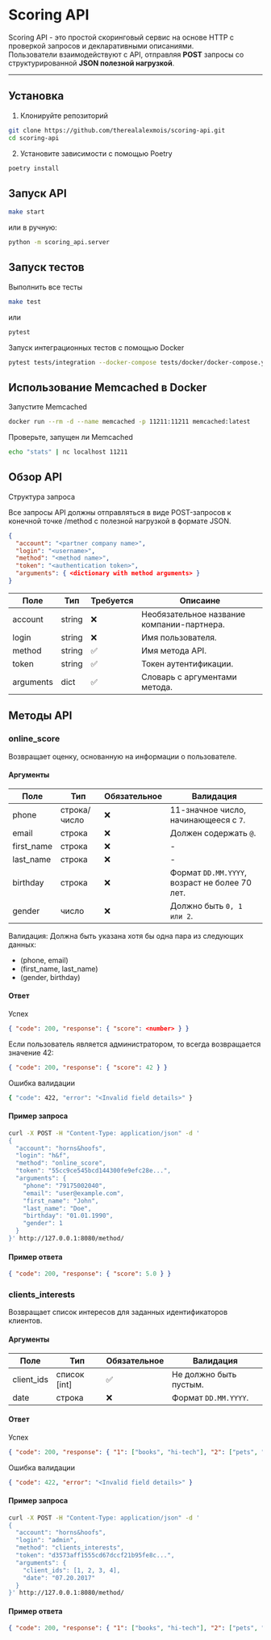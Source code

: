 # Scoring API

Scoring API - это простой скоринговый сервис на основе HTTP с проверкой запросов и декларативными описаниями.  
Пользователи взаимодействуют с API, отправляя **POST** запросы со структурированной **JSON полезной нагрузкой**.

---

## Установка

1. Клонируйте репозиторий

```sh
git clone https://github.com/therealalexmois/scoring-api.git
cd scoring-api
```

2. Установите зависимости с помощью Poetry

```sh
poetry install
```

## Запуск API

```sh
make start
```

или в ручную:

```sh
python -m scoring_api.server
```

## Запуск тестов

Выполнить все тесты

```sh
make test
```

или

```sh
pytest
```

Запуск интеграционных тестов с помощью Docker

```sh
pytest tests/integration --docker-compose tests/docker/docker-compose.yml
```

## Использование Memcached в Docker

Запустите Memcached

```sh
docker run --rm -d --name memcached -p 11211:11211 memcached:latest
```

Проверьте, запущен ли Memcached

```sh
echo "stats" | nc localhost 11211
```

## Обзор API

Структура запроса

Все запросы API должны отправляться в виде POST-запросов к конечной точке /method с полезной нагрузкой в формате JSON.

```json
{
  "account": "<partner company name>",
  "login": "<username>",
  "method": "<method name>",
  "token": "<authentication token>",
  "arguments": { <dictionary with method arguments> }
}
```

| Поле      | Тип    | Требуется | Описаине                                         |
|-----------|--------|-----------|--------------------------------------------------|
| account   | string | ❌        | Необязательное название компании-партнера.       |
| login     | string | ❌        | Имя пользователя.                                |
| method    | string | ✅        | Имя метода API.                                  |
| token     | string | ✅        | Токен аутентификации.                            |
| arguments | dict   | ✅        | Словарь с аргументами метода.                    |

## Методы API

### online_score

Возвращает оценку, основанную на информации о пользователе.

#### Аргументы

| Поле       | Тип       | Обязательное | Валидация                                      |
|------------|----------|--------------|------------------------------------------------|
| phone      | строка/число | ❌ | 11-значное число, начинающееся с `7`.         |
| email      | строка   | ❌ | Должен содержать `@`.                          |
| first_name | строка   | ❌ | \-                                             |
| last_name  | строка   | ❌ | \-                                             |
| birthday   | строка   | ❌ | Формат `DD.MM.YYYY`, возраст не более 70 лет.  |
| gender     | число    | ❌ | Должно быть `0, 1 или 2`.                      |

Валидация: Должна быть указана хотя бы одна пара из следующих данных:
- (phone, email)
- (first_name, last_name)
- (gender, birthday)

#### Ответ

Успех

```json
{ "code": 200, "response": { "score": <number> } }
```

Если пользователь является администратором, то всегда возвращается значение 42:

```json
{ "code": 200, "response": { "score": 42 } }
```

Ошибка валидации

```sh
{ "code": 422, "error": "<Invalid field details>" }
```

#### Пример запроса

```sh
curl -X POST -H "Content-Type: application/json" -d '
{
  "account": "horns&hoofs",
  "login": "h&f",
  "method": "online_score",
  "token": "55cc9ce545bcd144300fe9efc28e...",
  "arguments": {
    "phone": "79175002040",
    "email": "user@example.com",
    "first_name": "John",
    "last_name": "Doe",
    "birthday": "01.01.1990",
    "gender": 1
  }
}' http://127.0.0.1:8080/method/
```

#### Пример ответа

```json
{ "code": 200, "response": { "score": 5.0 } }
```

### clients_interests

Возвращает список интересов для заданных идентификаторов клиентов.

#### Аргументы

| Поле       | Тип           | Обязательное | Валидация                  |
|------------|--------------|--------------|----------------------------|
| client_ids | список [int] | ✅           | Не должно быть пустым.     |
| date       | строка       | ❌           | Формат `DD.MM.YYYY`.       |

#### Ответ

Успех

```json
{ "code": 200, "response": { "1": ["books", "hi-tech"], "2": ["pets", "tv"] } }
```

Ошибка валидации

```json
{ "code": 422, "error": "<Invalid field details>" }
```

#### Пример запроса

```sh
curl -X POST -H "Content-Type: application/json" -d '
{
  "account": "horns&hoofs",
  "login": "admin",
  "method": "clients_interests",
  "token": "d3573aff1555cd67dccf21b95fe8c...",
  "arguments": {
    "client_ids": [1, 2, 3, 4],
    "date": "07.20.2017"
  }
}' http://127.0.0.1:8080/method/
```

#### Пример ответа

```json
{ "code": 200, "response": { "1": ["books", "hi-tech"], "2": ["pets", "tv"] } }
```

